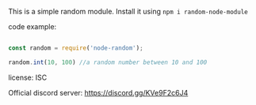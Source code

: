 This is a simple random module.
Install it using `npm i random-node-module`

code example:
```js

const random = require('node-random');

random.int(10, 100) //a random number between 10 and 100

```

license: ISC

Official discord server: https://discord.gg/KVe9F2c6J4